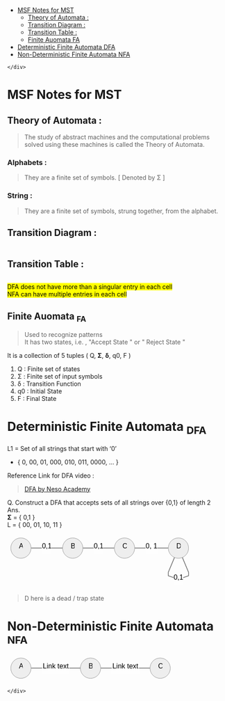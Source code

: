 <!DOCTYPE html>
<html>

<head>
  <meta charset="utf-8">
  <meta name="viewport" content="width=device-width, initial-scale=1.0">
  <title>MSF_2_Notes</title>
  <link rel="stylesheet" href="https://stackedit.io/style.css" />
</head>

<body class="stackedit">
  <div class="stackedit__left">
    <div class="stackedit__toc">
      
<ul>
<li><a href="#msf-notes-for-mst">MSF Notes for MST</a>
<ul>
<li><a href="#theory-of-automata-">Theory of Automata :</a></li>
<li><a href="#transition-diagram-">Transition Diagram :</a></li>
<li><a href="#transition-table-">Transition Table :</a></li>
<li><a href="#finite-auomata-fa">Finite Auomata FA</a></li>
</ul>
</li>
<li><a href="#deterministic-finite-automata-dfa">Deterministic Finite Automata DFA</a></li>
<li><a href="#non-deterministic-finite-automata-nfa">Non-Deterministic Finite Automata NFA</a></li>
</ul>

    </div>
  </div>
  <div class="stackedit__right">
    <div class="stackedit__html">
      <div id="top"></div>
<h1 id="msf-notes-for-mst">MSF Notes for MST</h1>
<h2 id="theory-of-automata-">Theory of Automata :</h2>
<blockquote>
<p>The study of abstract machines and the computational problems solved using these machines is called the Theory of Automata.</p>
</blockquote>
<h3 id="alphabets-">Alphabets :</h3>
<blockquote>
<p>They are a finite set of symbols. [ Denoted by Σ ]</p>
</blockquote>
<h3 id="string-">String :</h3>
<blockquote>
<p>They are a finite set of symbols, strung together, from the alphabet.</p>
</blockquote>
<h2 id="transition-diagram-">Transition Diagram :</h2>
<p><img src="https://lh7-us.googleusercontent.com/jyQ8o-cdlzV7QpbtxZu-PDr5WOrTjKpfSz4tf9cryX2bwSj4gf7nJnkl5XZxaRBGALxjP0AHpvfPefbetz1_G7MjV3sIoQj-zbHUkqUil9zfgasMcFdE4bn2BJTQCq8WmLDpM9gyPNgHmBog-yV6mIQ" alt=""></p>
<h2 id="transition-table-">Transition Table :</h2>
<p><img src="https://lh7-us.googleusercontent.com/qWA48m8JmeiD-a4dZwwoUjUIeQSOE34-a_zlJb9XXOluX8405rQr_gAXdKRq6QAszygZ5yT1UwCjXGLw31VpD_60_hYqyZN5qa0u9u4WGcab4iILxrGZdXQUtMpo9_3Ymu9kPWkakES_Mski7Hz4SQo" alt=""></p>
<p><mark>DFA does not have more than a singular entry in each cell<br>
NFA can have multiple entries in each cell</mark></p>
<h2 id="finite-auomata-fa">Finite Auomata <sub>FA</sub></h2>
<blockquote>
<p>Used to recognize patterns<br>
It has two states, i.e. , "Accept State " or  " Reject State "</p>
</blockquote>
<p>It is a collection of 5 tuples ( Q, <strong>Σ</strong>, <strong>δ</strong>, q0, F )</p>
<ol>
<li>Q : Finite set of states</li>
<li>Σ : Finite set of input symbols</li>
<li>δ : Transition Function</li>
<li>q0 : Initial State</li>
<li>F : Final State</li>
</ol>
<h1 id="deterministic-finite-automata-dfa">Deterministic Finite Automata <sub>DFA</sub></h1>
<p>L1 = Set of all strings that start with ‘0’</p>
<ul>
<li>{ 0, 00, 01, 000, 010, 011, 0000, … }</li>
</ul>
<p>Reference Link for DFA video :</p>
<blockquote>
<p><a href="https://www.youtube.com/watch?v=40i4PKpM0cI">DFA by Neso Academy</a></p>
</blockquote>
<p>Q. Construct a DFA that accepts sets of all strings over {0,1} of length 2<br>
Ans.<br>
<strong>Σ</strong> = { 0,1 }<br>
L = { 00, 01, 10, 11 }</p>
<pre class=" language-mermaid"><svg id="mermaid-svg-VPXeyW2tsnCpV4Zi" width="100%" xmlns="http://www.w3.org/2000/svg" xmlns:xlink="http://www.w3.org/1999/xlink" height="124.42500305175781" style="max-width: 425.6625061035156px;" viewBox="0 0 425.6625061035156 124.42500305175781"><style>#mermaid-svg-VPXeyW2tsnCpV4Zi{font-family:"trebuchet ms",verdana,arial,sans-serif;font-size:16px;fill:#000000;}#mermaid-svg-VPXeyW2tsnCpV4Zi .error-icon{fill:#552222;}#mermaid-svg-VPXeyW2tsnCpV4Zi .error-text{fill:#552222;stroke:#552222;}#mermaid-svg-VPXeyW2tsnCpV4Zi .edge-thickness-normal{stroke-width:2px;}#mermaid-svg-VPXeyW2tsnCpV4Zi .edge-thickness-thick{stroke-width:3.5px;}#mermaid-svg-VPXeyW2tsnCpV4Zi .edge-pattern-solid{stroke-dasharray:0;}#mermaid-svg-VPXeyW2tsnCpV4Zi .edge-pattern-dashed{stroke-dasharray:3;}#mermaid-svg-VPXeyW2tsnCpV4Zi .edge-pattern-dotted{stroke-dasharray:2;}#mermaid-svg-VPXeyW2tsnCpV4Zi .marker{fill:#666;stroke:#666;}#mermaid-svg-VPXeyW2tsnCpV4Zi .marker.cross{stroke:#666;}#mermaid-svg-VPXeyW2tsnCpV4Zi svg{font-family:"trebuchet ms",verdana,arial,sans-serif;font-size:16px;}#mermaid-svg-VPXeyW2tsnCpV4Zi .label{font-family:"trebuchet ms",verdana,arial,sans-serif;color:#000000;}#mermaid-svg-VPXeyW2tsnCpV4Zi .cluster-label text{fill:#333;}#mermaid-svg-VPXeyW2tsnCpV4Zi .cluster-label span{color:#333;}#mermaid-svg-VPXeyW2tsnCpV4Zi .label text,#mermaid-svg-VPXeyW2tsnCpV4Zi span{fill:#000000;color:#000000;}#mermaid-svg-VPXeyW2tsnCpV4Zi .node rect,#mermaid-svg-VPXeyW2tsnCpV4Zi .node circle,#mermaid-svg-VPXeyW2tsnCpV4Zi .node ellipse,#mermaid-svg-VPXeyW2tsnCpV4Zi .node polygon,#mermaid-svg-VPXeyW2tsnCpV4Zi .node path{fill:#eee;stroke:#999;stroke-width:1px;}#mermaid-svg-VPXeyW2tsnCpV4Zi .node .label{text-align:center;}#mermaid-svg-VPXeyW2tsnCpV4Zi .node.clickable{cursor:pointer;}#mermaid-svg-VPXeyW2tsnCpV4Zi .arrowheadPath{fill:#333333;}#mermaid-svg-VPXeyW2tsnCpV4Zi .edgePath .path{stroke:#666;stroke-width:1.5px;}#mermaid-svg-VPXeyW2tsnCpV4Zi .flowchart-link{stroke:#666;fill:none;}#mermaid-svg-VPXeyW2tsnCpV4Zi .edgeLabel{background-color:white;text-align:center;}#mermaid-svg-VPXeyW2tsnCpV4Zi .edgeLabel rect{opacity:0.5;background-color:white;fill:white;}#mermaid-svg-VPXeyW2tsnCpV4Zi .cluster rect{fill:hsl(210,66.6666666667%,95%);stroke:#26a;stroke-width:1px;}#mermaid-svg-VPXeyW2tsnCpV4Zi .cluster text{fill:#333;}#mermaid-svg-VPXeyW2tsnCpV4Zi .cluster span{color:#333;}#mermaid-svg-VPXeyW2tsnCpV4Zi div.mermaidTooltip{position:absolute;text-align:center;max-width:200px;padding:2px;font-family:"trebuchet ms",verdana,arial,sans-serif;font-size:12px;background:hsl(-160,0%,93.3333333333%);border:1px solid #26a;border-radius:2px;pointer-events:none;z-index:100;}#mermaid-svg-VPXeyW2tsnCpV4Zi:root{--mermaid-font-family:"trebuchet ms",verdana,arial,sans-serif;}#mermaid-svg-VPXeyW2tsnCpV4Zi flowchart{fill:apa;}</style><g><g class="output"><g class="clusters"></g><g class="edgePaths"><g class="edgePath LS-A LE-B" style="opacity: 1;" id="L-A-B"><path class="path" d="M54.71250057220459,31.356250762939453L91.04375171661377,31.356250762939453L127.37500286102295,31.356250762939453" marker-end="url(https://stackedit.io/app#arrowhead256)" style="fill:none"></path><defs><marker id="arrowhead256" viewBox="0 0 10 10" refX="9" refY="5" markerUnits="strokeWidth" markerWidth="8" markerHeight="6" orient="auto"><path d="M 0 0 L 10 5 L 0 10 z" class="arrowheadPath" style="stroke-width: 1; stroke-dasharray: 1, 0;"></path></marker></defs></g><g class="edgePath LS-B LE-C" style="opacity: 1;" id="L-B-C"><path class="path" d="M174.08750247955322,31.356250762939453L210.4187536239624,31.356250762939453L246.75000476837158,31.356250762939453" marker-end="url(https://stackedit.io/app#arrowhead257)" style="fill:none"></path><defs><marker id="arrowhead257" viewBox="0 0 10 10" refX="9" refY="5" markerUnits="strokeWidth" markerWidth="8" markerHeight="6" orient="auto"><path d="M 0 0 L 10 5 L 0 10 z" class="arrowheadPath" style="stroke-width: 1; stroke-dasharray: 1, 0;"></path></marker></defs></g><g class="edgePath LS-C LE-D" style="opacity: 1;" id="L-C-D"><path class="path" d="M293.46250438690186,31.356250762939453L332.20625591278076,31.356250762939453L370.95000743865967,31.356250762939453" marker-end="url(https://stackedit.io/app#arrowhead258)" style="fill:none"></path><defs><marker id="arrowhead258" viewBox="0 0 10 10" refX="9" refY="5" markerUnits="strokeWidth" markerWidth="8" markerHeight="6" orient="auto"><path d="M 0 0 L 10 5 L 0 10 z" class="arrowheadPath" style="stroke-width: 1; stroke-dasharray: 1, 0;"></path></marker></defs></g><g class="edgePath LS-D LE-D" style="opacity: 1;" id="L-D-D"><path class="path" d="M385.25969490382727,52.889344244999904L370.95000648498535,86.95000139872232L370.95000648498535,95.0093763669332L394.3062572479248,103.06875133514404L417.66250801086426,95.0093763669332L417.66250801086426,86.95000139872232L403.35281959202234,52.889344244999904" marker-end="url(https://stackedit.io/app#arrowhead259)" style="fill:none"></path><defs><marker id="arrowhead259" viewBox="0 0 10 10" refX="9" refY="5" markerUnits="strokeWidth" markerWidth="8" markerHeight="6" orient="auto"><path d="M 0 0 L 10 5 L 0 10 z" class="arrowheadPath" style="stroke-width: 1; stroke-dasharray: 1, 0;"></path></marker></defs></g></g><g class="edgeLabels"><g class="edgeLabel" style="opacity: 1;" transform="translate(91.04375171661377,31.356250762939453)"><g transform="translate(-11.331250190734863,-13.356249809265137)" class="label"><rect rx="0" ry="0" width="22.662500381469727" height="26.712499618530273"></rect><foreignObject width="22.662500381469727" height="26.712499618530273"><div xmlns="http://www.w3.org/1999/xhtml" style="display: inline-block; white-space: nowrap;"><span id="L-L-A-B" class="edgeLabel L-LS-A' L-LE-B">0,1</span></div></foreignObject></g></g><g class="edgeLabel" style="opacity: 1;" transform="translate(210.4187536239624,31.356250762939453)"><g transform="translate(-11.331250190734863,-13.356249809265137)" class="label"><rect rx="0" ry="0" width="22.662500381469727" height="26.712499618530273"></rect><foreignObject width="22.662500381469727" height="26.712499618530273"><div xmlns="http://www.w3.org/1999/xhtml" style="display: inline-block; white-space: nowrap;"><span id="L-L-B-C" class="edgeLabel L-LS-B' L-LE-C">0,1</span></div></foreignObject></g></g><g class="edgeLabel" style="opacity: 1;" transform="translate(332.20625591278076,31.356250762939453)"><g transform="translate(-13.74375057220459,-13.356249809265137)" class="label"><rect rx="0" ry="0" width="27.48750114440918" height="26.712499618530273"></rect><foreignObject width="27.48750114440918" height="26.712499618530273"><div xmlns="http://www.w3.org/1999/xhtml" style="display: inline-block; white-space: nowrap;"><span id="L-L-C-D" class="edgeLabel L-LS-C' L-LE-D">0, 1</span></div></foreignObject></g></g><g class="edgeLabel" style="opacity: 1;" transform="translate(394.3062572479248,103.06875133514404)"><g transform="translate(-11.331250190734863,-13.356249809265137)" class="label"><rect rx="0" ry="0" width="22.662500381469727" height="26.712499618530273"></rect><foreignObject width="22.662500381469727" height="26.712499618530273"><div xmlns="http://www.w3.org/1999/xhtml" style="display: inline-block; white-space: nowrap;"><span id="L-L-D-D" class="edgeLabel L-LS-D' L-LE-D">0,1</span></div></foreignObject></g></g></g><g class="nodes"><g class="node default" style="opacity: 1;" id="flowchart-A-2148" transform="translate(31.356250762939453,31.356250762939453)"><circle x="-14.71875" y="-23.356249809265137" r="23.356249809265137" class="label-container"></circle><g class="label" transform="translate(0,0)"><g transform="translate(-4.71875,-13.356249809265137)"><foreignObject width="9.4375" height="26.712499618530273"><div xmlns="http://www.w3.org/1999/xhtml" style="display: inline-block; white-space: nowrap;">A</div></foreignObject></g></g></g><g class="node default" style="opacity: 1;" id="flowchart-B-2149" transform="translate(150.7312526702881,31.356250762939453)"><circle x="-14.53125" y="-23.356249809265137" r="23.356249809265137" class="label-container"></circle><g class="label" transform="translate(0,0)"><g transform="translate(-4.53125,-13.356249809265137)"><foreignObject width="9.0625" height="26.712499618530273"><div xmlns="http://www.w3.org/1999/xhtml" style="display: inline-block; white-space: nowrap;">B</div></foreignObject></g></g></g><g class="node default" style="opacity: 1;" id="flowchart-C-2150" transform="translate(270.1062545776367,31.356250762939453)"><circle x="-14.787499904632568" y="-23.356249809265137" r="23.356249809265137" class="label-container"></circle><g class="label" transform="translate(0,0)"><g transform="translate(-4.787499904632568,-13.356249809265137)"><foreignObject width="9.574999809265137" height="26.712499618530273"><div xmlns="http://www.w3.org/1999/xhtml" style="display: inline-block; white-space: nowrap;">C</div></foreignObject></g></g></g><g class="node default" style="opacity: 1;" id="flowchart-D-2151" transform="translate(394.3062572479248,31.356250762939453)"><circle x="-14.90625" y="-23.356249809265137" r="23.356249809265137" class="label-container"></circle><g class="label" transform="translate(0,0)"><g transform="translate(-4.90625,-13.356249809265137)"><foreignObject width="9.8125" height="26.712499618530273"><div xmlns="http://www.w3.org/1999/xhtml" style="display: inline-block; white-space: nowrap;">D</div></foreignObject></g></g></g></g></g></g></svg></pre>
<blockquote>
<p>D here is a dead / trap state</p>
</blockquote>
<h1 id="non-deterministic-finite-automata-nfa">Non-Deterministic Finite Automata <sub>NFA</sub></h1>
<pre class=" language-mermaid"><svg id="mermaid-svg-taA1lZTrOFbQGmMh" width="100%" xmlns="http://www.w3.org/2000/svg" xmlns:xlink="http://www.w3.org/1999/xlink" height="62.712501525878906" style="max-width: 383.61248779296875px;" viewBox="0 0 383.61248779296875 62.712501525878906"><style>#mermaid-svg-taA1lZTrOFbQGmMh{font-family:"trebuchet ms",verdana,arial,sans-serif;font-size:16px;fill:#000000;}#mermaid-svg-taA1lZTrOFbQGmMh .error-icon{fill:#552222;}#mermaid-svg-taA1lZTrOFbQGmMh .error-text{fill:#552222;stroke:#552222;}#mermaid-svg-taA1lZTrOFbQGmMh .edge-thickness-normal{stroke-width:2px;}#mermaid-svg-taA1lZTrOFbQGmMh .edge-thickness-thick{stroke-width:3.5px;}#mermaid-svg-taA1lZTrOFbQGmMh .edge-pattern-solid{stroke-dasharray:0;}#mermaid-svg-taA1lZTrOFbQGmMh .edge-pattern-dashed{stroke-dasharray:3;}#mermaid-svg-taA1lZTrOFbQGmMh .edge-pattern-dotted{stroke-dasharray:2;}#mermaid-svg-taA1lZTrOFbQGmMh .marker{fill:#666;stroke:#666;}#mermaid-svg-taA1lZTrOFbQGmMh .marker.cross{stroke:#666;}#mermaid-svg-taA1lZTrOFbQGmMh svg{font-family:"trebuchet ms",verdana,arial,sans-serif;font-size:16px;}#mermaid-svg-taA1lZTrOFbQGmMh .label{font-family:"trebuchet ms",verdana,arial,sans-serif;color:#000000;}#mermaid-svg-taA1lZTrOFbQGmMh .cluster-label text{fill:#333;}#mermaid-svg-taA1lZTrOFbQGmMh .cluster-label span{color:#333;}#mermaid-svg-taA1lZTrOFbQGmMh .label text,#mermaid-svg-taA1lZTrOFbQGmMh span{fill:#000000;color:#000000;}#mermaid-svg-taA1lZTrOFbQGmMh .node rect,#mermaid-svg-taA1lZTrOFbQGmMh .node circle,#mermaid-svg-taA1lZTrOFbQGmMh .node ellipse,#mermaid-svg-taA1lZTrOFbQGmMh .node polygon,#mermaid-svg-taA1lZTrOFbQGmMh .node path{fill:#eee;stroke:#999;stroke-width:1px;}#mermaid-svg-taA1lZTrOFbQGmMh .node .label{text-align:center;}#mermaid-svg-taA1lZTrOFbQGmMh .node.clickable{cursor:pointer;}#mermaid-svg-taA1lZTrOFbQGmMh .arrowheadPath{fill:#333333;}#mermaid-svg-taA1lZTrOFbQGmMh .edgePath .path{stroke:#666;stroke-width:1.5px;}#mermaid-svg-taA1lZTrOFbQGmMh .flowchart-link{stroke:#666;fill:none;}#mermaid-svg-taA1lZTrOFbQGmMh .edgeLabel{background-color:white;text-align:center;}#mermaid-svg-taA1lZTrOFbQGmMh .edgeLabel rect{opacity:0.5;background-color:white;fill:white;}#mermaid-svg-taA1lZTrOFbQGmMh .cluster rect{fill:hsl(210,66.6666666667%,95%);stroke:#26a;stroke-width:1px;}#mermaid-svg-taA1lZTrOFbQGmMh .cluster text{fill:#333;}#mermaid-svg-taA1lZTrOFbQGmMh .cluster span{color:#333;}#mermaid-svg-taA1lZTrOFbQGmMh div.mermaidTooltip{position:absolute;text-align:center;max-width:200px;padding:2px;font-family:"trebuchet ms",verdana,arial,sans-serif;font-size:12px;background:hsl(-160,0%,93.3333333333%);border:1px solid #26a;border-radius:2px;pointer-events:none;z-index:100;}#mermaid-svg-taA1lZTrOFbQGmMh:root{--mermaid-font-family:"trebuchet ms",verdana,arial,sans-serif;}#mermaid-svg-taA1lZTrOFbQGmMh flowchart{fill:apa;}</style><g><g class="output"><g class="clusters"></g><g class="edgePaths"><g class="edgePath LS-A LE-B" style="opacity: 1;" id="L-A-B"><path class="path" d="M54.71250057220459,31.356250762939453L111.58125114440918,31.356250762939453L168.45000171661377,31.356250762939453" marker-end="url(https://stackedit.io/app#arrowhead260)" style="fill:none"></path><defs><marker id="arrowhead260" viewBox="0 0 10 10" refX="9" refY="5" markerUnits="strokeWidth" markerWidth="8" markerHeight="6" orient="auto"><path d="M 0 0 L 10 5 L 0 10 z" class="arrowheadPath" style="stroke-width: 1; stroke-dasharray: 1, 0;"></path></marker></defs></g><g class="edgePath LS-B LE-C" style="opacity: 1;" id="L-B-C"><path class="path" d="M215.16250133514404,31.356250762939453L272.03125190734863,31.356250762939453L328.9000024795532,31.356250762939453" marker-end="url(https://stackedit.io/app#arrowhead261)" style="fill:none"></path><defs><marker id="arrowhead261" viewBox="0 0 10 10" refX="9" refY="5" markerUnits="strokeWidth" markerWidth="8" markerHeight="6" orient="auto"><path d="M 0 0 L 10 5 L 0 10 z" class="arrowheadPath" style="stroke-width: 1; stroke-dasharray: 1, 0;"></path></marker></defs></g></g><g class="edgeLabels"><g class="edgeLabel" style="opacity: 1;" transform="translate(111.58125114440918,31.356250762939453)"><g transform="translate(-31.868749618530273,-13.356249809265137)" class="label"><rect rx="0" ry="0" width="63.73749923706055" height="26.712499618530273"></rect><foreignObject width="63.73749923706055" height="26.712499618530273"><div xmlns="http://www.w3.org/1999/xhtml" style="display: inline-block; white-space: nowrap;"><span id="L-L-A-B" class="edgeLabel L-LS-A' L-LE-B">Link text</span></div></foreignObject></g></g><g class="edgeLabel" style="opacity: 1;" transform="translate(272.03125190734863,31.356250762939453)"><g transform="translate(-31.868749618530273,-13.356249809265137)" class="label"><rect rx="0" ry="0" width="63.73749923706055" height="26.712499618530273"></rect><foreignObject width="63.73749923706055" height="26.712499618530273"><div xmlns="http://www.w3.org/1999/xhtml" style="display: inline-block; white-space: nowrap;"><span id="L-L-B-C" class="edgeLabel L-LS-B' L-LE-C">Link text</span></div></foreignObject></g></g></g><g class="nodes"><g class="node default" style="opacity: 1;" id="flowchart-A-2157" transform="translate(31.356250762939453,31.356250762939453)"><circle x="-14.71875" y="-23.356249809265137" r="23.356249809265137" class="label-container"></circle><g class="label" transform="translate(0,0)"><g transform="translate(-4.71875,-13.356249809265137)"><foreignObject width="9.4375" height="26.712499618530273"><div xmlns="http://www.w3.org/1999/xhtml" style="display: inline-block; white-space: nowrap;">A</div></foreignObject></g></g></g><g class="node default" style="opacity: 1;" id="flowchart-B-2158" transform="translate(191.8062515258789,31.356250762939453)"><circle x="-14.53125" y="-23.356249809265137" r="23.356249809265137" class="label-container"></circle><g class="label" transform="translate(0,0)"><g transform="translate(-4.53125,-13.356249809265137)"><foreignObject width="9.0625" height="26.712499618530273"><div xmlns="http://www.w3.org/1999/xhtml" style="display: inline-block; white-space: nowrap;">B</div></foreignObject></g></g></g><g class="node default" style="opacity: 1;" id="flowchart-C-2159" transform="translate(352.25625228881836,31.356250762939453)"><circle x="-14.787499904632568" y="-23.356249809265137" r="23.356249809265137" class="label-container"></circle><g class="label" transform="translate(0,0)"><g transform="translate(-4.787499904632568,-13.356249809265137)"><foreignObject width="9.574999809265137" height="26.712499618530273"><div xmlns="http://www.w3.org/1999/xhtml" style="display: inline-block; white-space: nowrap;">C</div></foreignObject></g></g></g></g></g></g></svg></pre>

    </div>
  </div>
</body>

</html>
